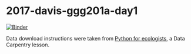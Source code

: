 # 2017-davis-ggg201a-day1

[![Binder](https://mybinder.org/badge.svg)](https://mybinder.org/v2/gh/ngs-docs/2017-davis-ggg201a-day1/master)

Data download instructions were taken from [Python for ecologists](http://www.datacarpentry.org/python-ecology-lesson/01-starting-with-data/), a Data Carpentry lesson.
